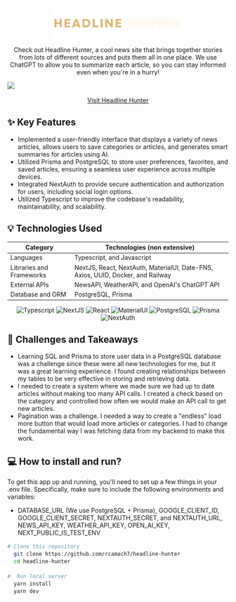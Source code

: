 <p align="center">
<a href="">
<img width="300" src="public/logos/hh_long.svg">
</a>
</p>

<p align="center">
Check out Headline Hunter, a cool news site that brings together stories from lots of different sources and puts them all in one place. We use ChatGPT to allow you to summarize each article, so you can stay informed even when you're in a hurry!
</p>

<img src="https://res.cloudinary.com/de2ymful4/image/upload/v1687745105/presentation_final_xszheg.png">
<div align="center">

[Visit Headline Hunter](https://headline-hunter-production.up.railway.app/)

</div>

## ✨ Key Features

- Implemented a user-friendly interface that displays a variety of news articles, allows users to save categories or articles, and generates smart summaries for articles using AI.
- Utilized Prisma and PostgreSQL to store user preferences, favorites, and saved articles, ensuring a seamless user experience across multiple devices.
- Integrated NextAuth to provide secure authentication and authorization for users, including social login options.
- Utilized Typescript to improve the codebase's readability, maintainability, and scalability.

## 💡 Technologies Used

| Category                 | Technologies (non extensive)                                                    |
| ------------------------ | ------------------------------------------------------------------------------- |
| Languages                | Typescript, and Javascript                                                      |
| Libraries and Frameworks | NextJS, React, NextAuth, MaterialUI, Date-FNS, Axios, UUID, Docker, and Railway |
| External APIs            | NewsAPI, WeatherAPI, and OpenAI's ChatGPT API                                   |
| Database and ORM         | PostgreSQL, Prisma                                                              |

<p align="center">
  <img src="https://res.cloudinary.com/de2ymful4/image/upload/v1652491477/main-portfolio/tech-skills/typescript_v3ztli.png" width="40" height="40" alt="Typescript" />
  <img src="https://res.cloudinary.com/de2ymful4/image/upload/v1660605410/main-portfolio/tech-skills/nextjs_mf7wiy.png" width="40" height="40" alt="NextJS" />
  <img src="https://res.cloudinary.com/de2ymful4/image/upload/v1648514838/main-portfolio/animated-logos/react-anim_jqtsxo.gif" width="40" height="40" alt="React" />
  <img src="https://res.cloudinary.com/de2ymful4/image/upload/v1655232059/main-portfolio/tech-skills/mui_p9jh58.png" width="40" height="40" alt="MaterialUI" />
  <img src="https://res.cloudinary.com/de2ymful4/image/upload/v1680828474/main-portfolio/tech-skills/posgre_earnut.webp" width="40" height="40" alt="PostgreSQL" />
  <img src="https://res.cloudinary.com/de2ymful4/image/upload/v1680828474/main-portfolio/tech-skills/prisma_pqxhjx.png" width="40" height="40" alt="Prisma">
  <img src="https://res.cloudinary.com/de2ymful4/image/upload/v1660605915/main-portfolio/tech-skills/nextAuth_crkr2f.png" width="40" height="40" alt="NextAuth">
</p>

## 💪 Challenges and Takeaways

- Learning SQL and Prisma to store user data in a PostgreSQL database was a challenge since these were all new technologies for me, but it was a great learning experience. I found creating relationships between my tables to be very effective in storing and retrieving data.
- I needed to create a system where we made sure we had up to date articles without making too many API calls. I created a check based on the category and controlled how often we would make an API call to get new articles.
- Pagination was a challenge. I needed a way to create a "endless" load more button that would load more articles or categories. I had to change the fundamental way I was fetching data from my backend to make this work.

## 💻 How to install and run?

To get this app up and running, you'll need to set up a few things in your .env file. Specifically, make sure to include the following environments and variables:

- DATABASE_URL (We use PostgreSQL + Prisma), GOOGLE_CLIENT_ID, GOOGLE_CLIENT_SECRET, NEXTAUTH_SECRET, and NEXTAUTH_URL, NEWS_API_KEY, WEATHER_API_KEY, OPEN_AI_KEY, NEXT_PUBLIC_IS_TEST_ENV

```bash
# Clone this repository
  git clone https://github.com/rcamach7/headline-hunter
  cd headline-hunter

#  Run local server
  yarn install
  yarn dev
```
